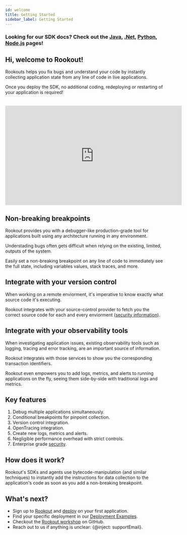 ```yaml
---
id: welcome
title: Getting Started
sidebar_label: Getting Started
---
```


### Looking for our SDK docs? Check out the [Java](jvm-setup.md), [.Net](dotnet-setup.md), [Python](python-setup.md), [Node.js](node-setup.md) pages!

## Hi, welcome to Rookout!  

Rookouts helps you fix bugs and understand your code by instantly collecting application state from any line of code in live applications.

Once you deploy the SDK, no additional coding, redeploying or restarting of your application is required!

<iframe style="margin: 20px 0 0 0" width="560" height="315" src="https://www.youtube.com/embed/wPwXgGKP1L8" frameborder="0" allow="autoplay; encrypted-media;" allowfullscreen></iframe>

## Non-breaking breakpoints

Rookout provides you with a debugger-like production-grade tool for applications built using any architecture running in any environment.

Understading bugs often gets difficult when relying on the existing, limited, outputs of the system.

Easily set a non-breaking breakpoint on any line of code to immediately see the full state, including variables values, stack traces, and more.

## Integrate with your version control

When working on a remote enviorment, it's imperative to know exactly what source code it's executing.

Rookout integrates with your source-control provider to fetch you the correct source code for each and every enviorment ([security information)](https://www.rookout.com/security/source-code-security).

## Integrate with your observability tools

When investigating application issues, existing observability tools such as logging, tracing and error tracking, are an important source of information.

Rookout integrates with those services to show you the corresponding transaction identifiers.

Rookout even empowers you to add logs, metrics, and alerts to running applications on the fly, seeing them side-by-side with traditional logs and metrics.

## Key features

1. Debug multiple applications simultaneously.
1. Conditional breakpoints for pinpoint collection.
1. Version control integration.
1. OpenTracing integration.
1. Create new logs, metrics and alerts.
1. Negligible performance overhead with strict controls.
1. Enterprise grade [security](https://www.rookout.com/security).

## How does it work?

Rookout's SDKs and agents use bytecode-manipulation (and similar techniques) to instantly add the instructions for data collection to the application's code as soon as you add a non-breaking breakpoint.

## What's next?

- Sign up to [Rookout](https://app.rookout.com) and [deploy](setup-intro.md) on your first application.
- Find your specific deployment in our [Deployment Examples](deployment-examples.md).
- Checkout the [Rookout workshop](https://github.com/Rookout/rookout-training) on GitHub.
- Reach out to us if anything is unclear: {@inject: supportEmail}.
